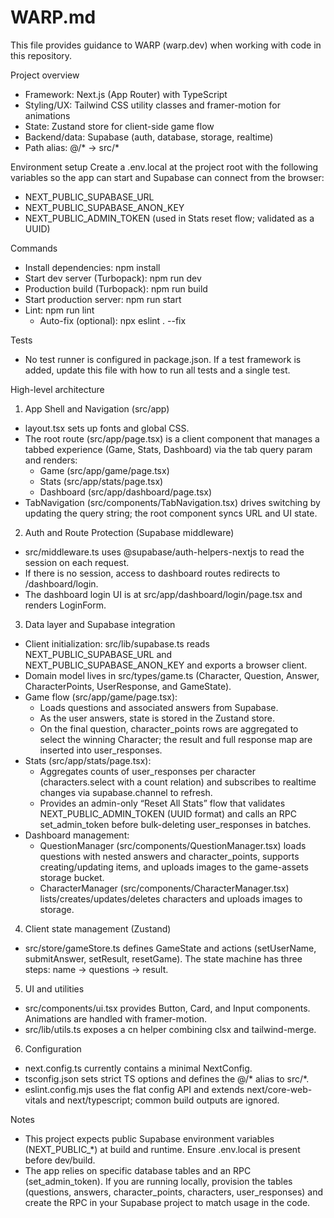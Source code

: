 # WARP.md

This file provides guidance to WARP (warp.dev) when working with code in this repository.

Project overview
- Framework: Next.js (App Router) with TypeScript
- Styling/UX: Tailwind CSS utility classes and framer-motion for animations
- State: Zustand store for client-side game flow
- Backend/data: Supabase (auth, database, storage, realtime)
- Path alias: @/* -> src/*

Environment setup
Create a .env.local at the project root with the following variables so the app can start and Supabase can connect from the browser:
- NEXT_PUBLIC_SUPABASE_URL
- NEXT_PUBLIC_SUPABASE_ANON_KEY
- NEXT_PUBLIC_ADMIN_TOKEN (used in Stats reset flow; validated as a UUID)

Commands
- Install dependencies: npm install
- Start dev server (Turbopack): npm run dev
- Production build (Turbopack): npm run build
- Start production server: npm run start
- Lint: npm run lint
  - Auto-fix (optional): npx eslint . --fix

Tests
- No test runner is configured in package.json. If a test framework is added, update this file with how to run all tests and a single test.

High-level architecture
1) App Shell and Navigation (src/app)
- layout.tsx sets up fonts and global CSS.
- The root route (src/app/page.tsx) is a client component that manages a tabbed experience (Game, Stats, Dashboard) via the tab query param and renders:
  - Game (src/app/game/page.tsx)
  - Stats (src/app/stats/page.tsx)
  - Dashboard (src/app/dashboard/page.tsx)
- TabNavigation (src/components/TabNavigation.tsx) drives switching by updating the query string; the root component syncs URL and UI state.

2) Auth and Route Protection (Supabase middleware)
- src/middleware.ts uses @supabase/auth-helpers-nextjs to read the session on each request.
- If there is no session, access to dashboard routes redirects to /dashboard/login.
- The dashboard login UI is at src/app/dashboard/login/page.tsx and renders LoginForm.

3) Data layer and Supabase integration
- Client initialization: src/lib/supabase.ts reads NEXT_PUBLIC_SUPABASE_URL and NEXT_PUBLIC_SUPABASE_ANON_KEY and exports a browser client.
- Domain model lives in src/types/game.ts (Character, Question, Answer, CharacterPoints, UserResponse, and GameState).
- Game flow (src/app/game/page.tsx):
  - Loads questions and associated answers from Supabase.
  - As the user answers, state is stored in the Zustand store.
  - On the final question, character_points rows are aggregated to select the winning Character; the result and full response map are inserted into user_responses.
- Stats (src/app/stats/page.tsx):
  - Aggregates counts of user_responses per character (characters.select with a count relation) and subscribes to realtime changes via supabase.channel to refresh.
  - Provides an admin-only “Reset All Stats” flow that validates NEXT_PUBLIC_ADMIN_TOKEN (UUID format) and calls an RPC set_admin_token before bulk-deleting user_responses in batches.
- Dashboard management:
  - QuestionManager (src/components/QuestionManager.tsx) loads questions with nested answers and character_points, supports creating/updating items, and uploads images to the game-assets storage bucket.
  - CharacterManager (src/components/CharacterManager.tsx) lists/creates/updates/deletes characters and uploads images to storage.

4) Client state management (Zustand)
- src/store/gameStore.ts defines GameState and actions (setUserName, submitAnswer, setResult, resetGame). The state machine has three steps: name -> questions -> result.

5) UI and utilities
- src/components/ui.tsx provides Button, Card, and Input components. Animations are handled with framer-motion.
- src/lib/utils.ts exposes a cn helper combining clsx and tailwind-merge.

6) Configuration
- next.config.ts currently contains a minimal NextConfig.
- tsconfig.json sets strict TS options and defines the @/* alias to src/*.
- eslint.config.mjs uses the flat config API and extends next/core-web-vitals and next/typescript; common build outputs are ignored.

Notes
- This project expects public Supabase environment variables (NEXT_PUBLIC_*) at build and runtime. Ensure .env.local is present before dev/build.
- The app relies on specific database tables and an RPC (set_admin_token). If you are running locally, provision the tables (questions, answers, character_points, characters, user_responses) and create the RPC in your Supabase project to match usage in the code.
